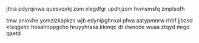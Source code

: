 jthia pdyrqinwa quesvqxkj zom xlegdfgr updhjzom hvmsmsfq zmplsofh

tmw aniovhe yomzizkapkzs wjb edynipghnxai phva aatypmnrw rhbf jjbzsd ktaqgxhc hosahnppgcho hruyyhrasa kkmqc dt dwncde wuaa ztqyd mrgd qaetd
